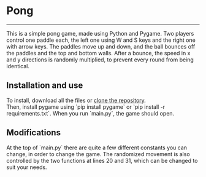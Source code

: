 <h1>Pong</h1>
<hr>
This is a simple pong game, made using Python and Pygame. Two players control one paddle each, the left one using W and S keys and the right one with arrow keys. The paddles move up and down, and the ball bounces off the paddles and the top and bottom walls. After a bounce, the speed in x and y directions is randomly multiplied, to prevent every round from being identical.
<h2>Installation and use</h2>
To install, download all the files or <a href='https://letmegooglethat.com/?q=Clone+repo+to+local+machine+github'>clone the repository</a>.<br>
Then, install pygame using `pip install pygame` or `pip install -r requirements.txt`. When you run `main.py`, the game should open.
<h2>Modifications</h2>
At the top of `main.py` there are quite a few different constants you can change, in order to change the game. The randomized movement is also controlled by the two functions at lines 20 and 31, which can be changed to suit your needs.

